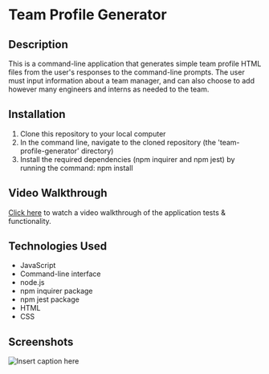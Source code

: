 # Team Profile Generator 

## Description
This is a command-line application that generates simple team profile HTML files from the user's responses to the command-line prompts.
The user must input information about a team manager, and can also choose to add however many engineers and interns as needed to the team.

## Installation 

1. Clone this repository to your local computer 
2. In the command line, navigate to the cloned repository (the 'team-profile-generator' directory)
3. Install the required dependencies (npm inquirer and npm jest) by running the command: npm install

## Video Walkthrough

[Click here](https://drive.google.com/file/d/1EgfNIgPM4sPaRfBSZoKfzu68dSq631Oc/view) to watch a video walkthrough of the application tests & functionality.

## Technologies Used 
- JavaScript
- Command-line interface
- node.js
- npm inquirer package
- npm jest package 
- HTML
- CSS 

## Screenshots 

![Insert caption here]()

